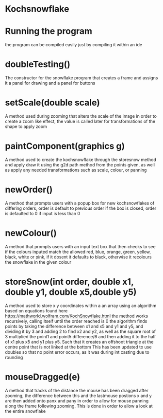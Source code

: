 # Kochsnowflake

# Running the program
the program can be compiled easily just by compiling it within an ide

# doubleTesting()
The constructor for the snowflake program that creates a frame and assigns it a panel for drawing and a panel for buttons

# setScale(double scale)
A method used during zooming that alters the scale of the image in order to create a zoom like effect, the value is called later for transformations of the shape to apply zoom

# paintComponent(graphics g)
A method used to create the kochsnowflake through the storesnow method and apply draw it using the g2d path method from the points given, as well as apply any needed transformations such as scale, colour, or panning

# newOrder()
A method that prompts users with a popup box for new kochsnowflakes of differing orders, order is default to previous order if the box is closed, order is defaulted to 0 if input is less than 0

# newColour()
A method that prompts users with an input text box that then checks to see if the colours inputed match the allowed red, blue, orange, green, yellow, black, white or pink, if it dosent it defaults to black, otherwise it recolours the snowflake in the given colour

# storeSnow(int order, double x1, double y1, double x5,double y5)
A method used to store x y coordinates within a an array using an algorithm based on equations found here https://mathworld.wolfram.com/KochSnowflake.html
the method works recursively, calling itself until the order reached is 0
the algorithm finds points by taking the difference between x1 and x5 and y1 and y5, and dividing it by 3 and adding 2 to find x2 and y2, as well as the square root of 3 multiplied the point1 and point5 difference/6 and then adding it to the half of x1 plus x5 and y1 plus y5. Such that it creates an offshoot triangle at the centre point that is not linked at the bottom
This has been updated to use doubles so that no point error occurs, as it was during int casting due to rounding

# mouseDragged(e)
A method that tracks of the distance the mouse has been dragged after zooming, the difference between this and the lastmouse postions x and y are then added onto panx and pany in order to allow for mouse panning along the frame following zooming. This is done in order to allow a look at the entire snowflake
